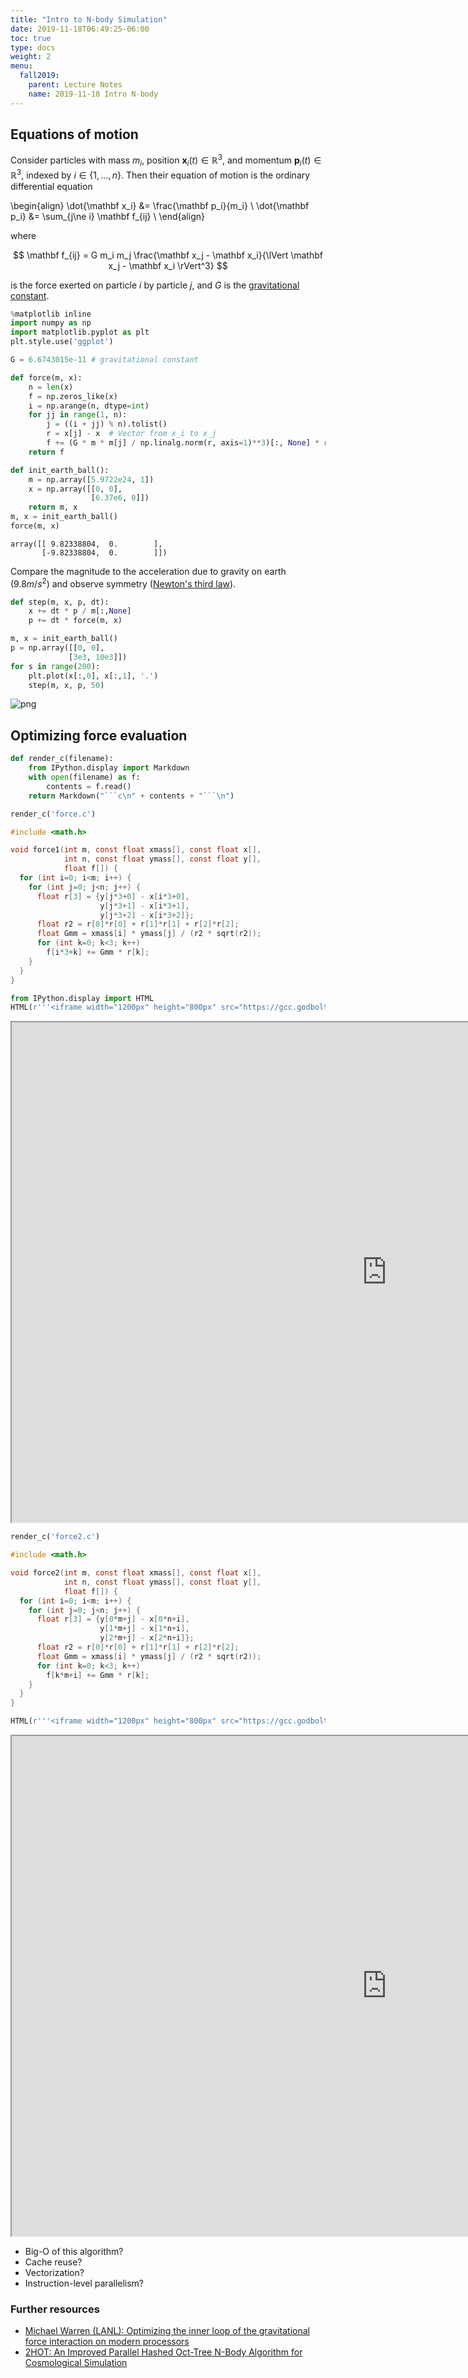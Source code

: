 ```yaml
---
title: "Intro to N-body Simulation"
date: 2019-11-18T06:49:25-06:00
toc: true
type: docs
weight: 2
menu:
  fall2019:
    parent: Lecture Notes
    name: 2019-11-18 Intro N-body
---
```


## Equations of motion

Consider particles with mass $m_i$, position $\mathbf x_i(t) \in \mathbb R^3$, and momentum $\mathbf p_i(t) \in \mathbb R^3$, indexed by $i \in \{ 1, \dotsc, n \}$.  Then their equation of motion is the ordinary differential equation

\begin{align}
  \dot{\mathbf x_i} &= \frac{\mathbf p_i}{m_i} \\
  \dot{\mathbf p_i} &= \sum_{j\ne i} \mathbf f_{ij} \\
\end{align}

where

$$ \mathbf f_{ij} = G m_i m_j \frac{\mathbf x_j - \mathbf x_i}{\lVert \mathbf x_j - \mathbf x_i \rVert^3} $$

is the force exerted on particle $i$ by particle $j$, and $G$ is the [gravitational constant](https://en.wikipedia.org/wiki/Gravitational_constant).


```python
%matplotlib inline
import numpy as np
import matplotlib.pyplot as plt
plt.style.use('ggplot')

G = 6.6743015e-11 # gravitational constant

def force(m, x):
    n = len(x)
    f = np.zeros_like(x)
    i = np.arange(n, dtype=int)
    for jj in range(1, n):
        j = ((i + jj) % n).tolist()
        r = x[j] - x  # Vector from x_i to x_j
        f += (G * m * m[j] / np.linalg.norm(r, axis=1)**3)[:, None] * r
    return f

def init_earth_ball():
    m = np.array([5.9722e24, 1])
    x = np.array([[0, 0],
                  [6.37e6, 0]])
    return m, x
m, x = init_earth_ball()
force(m, x)
```




    array([[ 9.82338804,  0.        ],
           [-9.82338804,  0.        ]])



Compare the magnitude to the acceleration due to gravity on earth ($9.8 m/s^2$) and observe symmetry ([Newton's third law](https://en.wikipedia.org/wiki/Newton's_laws_of_motion)).


```python
def step(m, x, p, dt):
    x += dt * p / m[:,None]
    p += dt * force(m, x)

m, x = init_earth_ball()
p = np.array([[0, 0],
             [3e3, 10e3]])
for s in range(200):
    plt.plot(x[:,0], x[:,1], '.')
    step(m, x, p, 50)
```


![png](./lecture_3_0.png)


## Optimizing force evaluation


```python
def render_c(filename):
    from IPython.display import Markdown
    with open(filename) as f:
        contents = f.read()
    return Markdown("```c\n" + contents + "```\n")

render_c('force.c')
```




```c
#include <math.h>

void force1(int m, const float xmass[], const float x[],
            int n, const float ymass[], const float y[],
            float f[]) {
  for (int i=0; i<m; i++) {
    for (int j=0; j<n; j++) {
      float r[3] = {y[j*3+0] - x[i*3+0],
                    y[j*3+1] - x[i*3+1],
                    y[j*3+2] - x[i*3+2]};
      float r2 = r[0]*r[0] + r[1]*r[1] + r[2]*r[2];
      float Gmm = xmass[i] * ymass[j] / (r2 * sqrt(r2));
      for (int k=0; k<3; k++)
        f[i*3+k] += Gmm * r[k];
    }
  }
}
```





```python
from IPython.display import HTML
HTML(r'''<iframe width="1200px" height="800px" src="https://gcc.godbolt.org/e#g:!((g:!((g:!((h:codeEditor,i:(fontScale:14,j:1,lang:___c,source:'%23include+%3Cmath.h%3E%0A%0Avoid+force1(int+m,+const+float+xmass%5B%5D,+const+float+x%5B%5D,%0A++++++++++++int+n,+const+float+ymass%5B%5D,+const+float+y%5B%5D,%0A++++++++++++float+f%5B%5D)+%7B%0A++for+(int+i%3D0%3B+i%3Cm%3B+i%2B%2B)+%7B%0A++++for+(int+j%3D0%3B+j%3Cn%3B+j%2B%2B)+%7B%0A++++++float+r%5B3%5D+%3D+%7By%5Bj*3%2B0%5D+-+x%5Bi*3%2B0%5D,%0A++++++++++++++++++++y%5Bj*3%2B1%5D+-+x%5Bi*3%2B1%5D,%0A++++++++++++++++++++y%5Bj*3%2B2%5D+-+x%5Bi*3%2B2%5D%7D%3B%0A++++++float+r2+%3D+r%5B0%5D*r%5B0%5D+%2B+r%5B1%5D*r%5B1%5D+%2B+r%5B2%5D*r%5B2%5D%3B%0A++++++float+Gmm+%3D+xmass%5Bi%5D+*+ymass%5Bj%5D+/+(r2+*+sqrt(r2))%3B%0A++++++for+(int+k%3D0%3B+k%3C3%3B+k%2B%2B)%0A++++++++f%5Bi*3%2Bk%5D+%2B%3D+Gmm+*+r%5Bk%5D%3B%0A++++%7D%0A++%7D%0A%7D%0A'),l:'5',n:'0',o:'C+source+%231',t:'0')),k:43.054234062797335,l:'4',m:100,n:'0',o:'',s:0,t:'0'),(g:!((h:compiler,i:(compiler:cg92,filters:(b:'0',binary:'1',commentOnly:'0',demangle:'1',directives:'0',execute:'1',intel:'0',libraryCode:'1',trim:'0'),fontScale:14,lang:___c,libs:!(),options:'-Ofast+-march%3Dskylake-avx512+-fopenmp-simd',source:1),l:'5',n:'0',o:'x86-64+gcc+9.2+(Editor+%231,+Compiler+%231)+C',t:'0')),k:56.945765937202665,l:'4',m:100,n:'0',o:'',s:0,t:'0')),l:'2',n:'0',o:'',t:'0')),version:4"></iframe>''')
```




<iframe width="1200px" height="800px" src="https://gcc.godbolt.org/e#g:!((g:!((g:!((h:codeEditor,i:(fontScale:14,j:1,lang:___c,source:'%23include+%3Cmath.h%3E%0A%0Avoid+force1(int+m,+const+float+xmass%5B%5D,+const+float+x%5B%5D,%0A++++++++++++int+n,+const+float+ymass%5B%5D,+const+float+y%5B%5D,%0A++++++++++++float+f%5B%5D)+%7B%0A++for+(int+i%3D0%3B+i%3Cm%3B+i%2B%2B)+%7B%0A++++for+(int+j%3D0%3B+j%3Cn%3B+j%2B%2B)+%7B%0A++++++float+r%5B3%5D+%3D+%7By%5Bj*3%2B0%5D+-+x%5Bi*3%2B0%5D,%0A++++++++++++++++++++y%5Bj*3%2B1%5D+-+x%5Bi*3%2B1%5D,%0A++++++++++++++++++++y%5Bj*3%2B2%5D+-+x%5Bi*3%2B2%5D%7D%3B%0A++++++float+r2+%3D+r%5B0%5D*r%5B0%5D+%2B+r%5B1%5D*r%5B1%5D+%2B+r%5B2%5D*r%5B2%5D%3B%0A++++++float+Gmm+%3D+xmass%5Bi%5D+*+ymass%5Bj%5D+/+(r2+*+sqrt(r2))%3B%0A++++++for+(int+k%3D0%3B+k%3C3%3B+k%2B%2B)%0A++++++++f%5Bi*3%2Bk%5D+%2B%3D+Gmm+*+r%5Bk%5D%3B%0A++++%7D%0A++%7D%0A%7D%0A'),l:'5',n:'0',o:'C+source+%231',t:'0')),k:43.054234062797335,l:'4',m:100,n:'0',o:'',s:0,t:'0'),(g:!((h:compiler,i:(compiler:cg92,filters:(b:'0',binary:'1',commentOnly:'0',demangle:'1',directives:'0',execute:'1',intel:'0',libraryCode:'1',trim:'0'),fontScale:14,lang:___c,libs:!(),options:'-Ofast+-march%3Dskylake-avx512+-fopenmp-simd',source:1),l:'5',n:'0',o:'x86-64+gcc+9.2+(Editor+%231,+Compiler+%231)+C',t:'0')),k:56.945765937202665,l:'4',m:100,n:'0',o:'',s:0,t:'0')),l:'2',n:'0',o:'',t:'0')),version:4"></iframe>




```python
render_c('force2.c')
```




```c
#include <math.h>

void force2(int m, const float xmass[], const float x[],
            int n, const float ymass[], const float y[],
            float f[]) {
  for (int i=0; i<m; i++) {
    for (int j=0; j<n; j++) {
      float r[3] = {y[0*m+j] - x[0*n+i],
                    y[1*m+j] - x[1*n+i],
                    y[2*m+j] - x[2*n+i]};
      float r2 = r[0]*r[0] + r[1]*r[1] + r[2]*r[2];
      float Gmm = xmass[i] * ymass[j] / (r2 * sqrt(r2));
      for (int k=0; k<3; k++)
        f[k*m+i] += Gmm * r[k];
    }
  }
}
```





```python
HTML(r'''<iframe width="1200px" height="800px" src="https://gcc.godbolt.org/e#g:!((g:!((g:!((h:codeEditor,i:(fontScale:14,j:1,lang:___c,source:'%23include+%3Cmath.h%3E%0A%0Avoid+force2(int+m,+const+float+xmass%5B%5D,+const+float+x%5B%5D,+%0A++++++++++++int+n,+const+float+ymass%5B%5D,+const+float+y%5B%5D,%0A++++++++++++float+f%5B%5D)+%7B%0A++for+(int+i%3D0%3B+i%3Cm%3B+i%2B%2B)+%7B%0A++++for+(int+j%3D0%3B+j%3Cn%3B+j%2B%2B)+%7B%0A++++++float+r%5B3%5D+%3D+%7By%5B0*m%2Bj%5D+-+x%5B0*n%2Bi%5D,%0A++++++++++++++++++++y%5B1*m%2Bj%5D+-+x%5B1*n%2Bi%5D,%0A++++++++++++++++++++y%5B2*m%2Bj%5D+-+x%5B2*n%2Bi%5D%7D%3B%0A++++++float+r2+%3D+r%5B0%5D*r%5B0%5D+%2B+r%5B1%5D*r%5B1%5D+%2B+r%5B2%5D*r%5B2%5D%3B%0A++++++float+Gmm+%3D+xmass%5Bi%5D+*+ymass%5Bj%5D+/+(r2+*+sqrt(r2))%3B%0A++++++for+(int+k%3D0%3B+k%3C3%3B+k%2B%2B)%0A++++++++f%5Bk*m%2Bi%5D+%2B%3D+Gmm+*+r%5Bk%5D%3B%0A++++%7D%0A++%7D%0A%7D%0A'),l:'5',n:'0',o:'C+source+%231',t:'0')),k:43.054234062797335,l:'4',m:100,n:'0',o:'',s:0,t:'0'),(g:!((h:compiler,i:(compiler:cg92,filters:(b:'0',binary:'1',commentOnly:'0',demangle:'1',directives:'0',execute:'1',intel:'0',libraryCode:'1',trim:'0'),fontScale:14,lang:___c,libs:!(),options:'-Ofast+-march%3Dskylake-avx512+-fopenmp-simd',source:1),l:'5',n:'0',o:'x86-64+gcc+9.2+(Editor+%231,+Compiler+%231)+C',t:'0')),k:56.945765937202665,l:'4',m:100,n:'0',o:'',s:0,t:'0')),l:'2',n:'0',o:'',t:'0')),version:4"></iframe>''')
```




<iframe width="1200px" height="800px" src="https://gcc.godbolt.org/e#g:!((g:!((g:!((h:codeEditor,i:(fontScale:14,j:1,lang:___c,source:'%23include+%3Cmath.h%3E%0A%0Avoid+force2(int+m,+const+float+xmass%5B%5D,+const+float+x%5B%5D,+%0A++++++++++++int+n,+const+float+ymass%5B%5D,+const+float+y%5B%5D,%0A++++++++++++float+f%5B%5D)+%7B%0A++for+(int+i%3D0%3B+i%3Cm%3B+i%2B%2B)+%7B%0A++++for+(int+j%3D0%3B+j%3Cn%3B+j%2B%2B)+%7B%0A++++++float+r%5B3%5D+%3D+%7By%5B0*m%2Bj%5D+-+x%5B0*n%2Bi%5D,%0A++++++++++++++++++++y%5B1*m%2Bj%5D+-+x%5B1*n%2Bi%5D,%0A++++++++++++++++++++y%5B2*m%2Bj%5D+-+x%5B2*n%2Bi%5D%7D%3B%0A++++++float+r2+%3D+r%5B0%5D*r%5B0%5D+%2B+r%5B1%5D*r%5B1%5D+%2B+r%5B2%5D*r%5B2%5D%3B%0A++++++float+Gmm+%3D+xmass%5Bi%5D+*+ymass%5Bj%5D+/+(r2+*+sqrt(r2))%3B%0A++++++for+(int+k%3D0%3B+k%3C3%3B+k%2B%2B)%0A++++++++f%5Bk*m%2Bi%5D+%2B%3D+Gmm+*+r%5Bk%5D%3B%0A++++%7D%0A++%7D%0A%7D%0A'),l:'5',n:'0',o:'C+source+%231',t:'0')),k:43.054234062797335,l:'4',m:100,n:'0',o:'',s:0,t:'0'),(g:!((h:compiler,i:(compiler:cg92,filters:(b:'0',binary:'1',commentOnly:'0',demangle:'1',directives:'0',execute:'1',intel:'0',libraryCode:'1',trim:'0'),fontScale:14,lang:___c,libs:!(),options:'-Ofast+-march%3Dskylake-avx512+-fopenmp-simd',source:1),l:'5',n:'0',o:'x86-64+gcc+9.2+(Editor+%231,+Compiler+%231)+C',t:'0')),k:56.945765937202665,l:'4',m:100,n:'0',o:'',s:0,t:'0')),l:'2',n:'0',o:'',t:'0')),version:4"></iframe>



* Big-O of this algorithm?
* Cache reuse?
* Vectorization?
* Instruction-level parallelism?

### Further resources

* [Michael Warren (LANL): Optimizing the inner loop of the gravitational force interaction on modern processors](http://hipacc.ucsc.edu/Talk_single.php%3FTid=114&SerId=12&Aid=12.html)
* [2HOT: An Improved Parallel Hashed Oct-Tree N-Body Algorithm for Cosmological Simulation](https://arxiv.org/abs/1310.4502)
